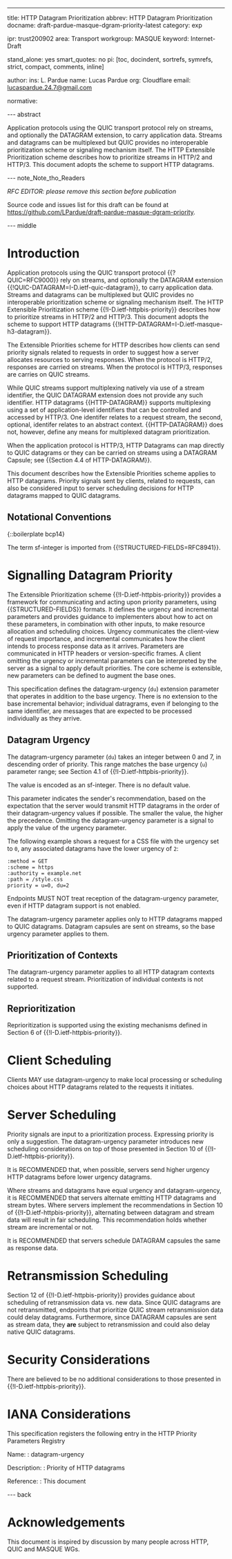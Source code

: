 ---
title: HTTP Datagram Prioritization
abbrev: HTTP Datagram Prioritization
docname: draft-pardue-masque-dgram-priority-latest
category: exp

ipr: trust200902
area: Transport
workgroup: MASQUE
keyword: Internet-Draft

stand_alone: yes
smart_quotes: no
pi: [toc, docindent, sortrefs, symrefs, strict, compact, comments, inline]

author:
    ins: L. Pardue
    name: Lucas Pardue
    org: Cloudflare
    email: lucaspardue.24.7@gmail.com

normative:

--- abstract

Application protocols using the QUIC transport protocol rely on streams, and
optionally the DATAGRAM extension, to carry application data. Streams and
datagrams can be multiplexed but QUIC provides no interoperable prioritization
scheme or signaling mechanism itself. The HTTP Extensible Prioritization scheme
describes how to prioritize streams in HTTP/2 and HTTP/3. This document adopts
the scheme to support HTTP datagrams.

--- note_Note_tho_Readers

*RFC EDITOR: please remove this section before publication*

Source code and issues list for this draft can be found at
<https://github.com/LPardue/draft-pardue-masque-dgram-priority>.

--- middle

# Introduction

Application protocols using the QUIC transport protocol {{?QUIC=RFC9000}} rely
on streams, and optionally the DATAGRAM extension
{{!QUIC-DATAGRAM=I-D.ietf-quic-datagram}}, to carry application data. Streams and
datagrams can be multiplexed but QUIC provides no interoperable prioritization
scheme or signaling mechanism itself. The HTTP Extensible Prioritization scheme
{{!I-D.ietf-httpbis-priority}} describes how to prioritize streams in HTTP/2 and
HTTP/3. This document adopts the scheme to support HTTP datagrams
{{!HTTP-DATAGRAM=I-D.ietf-masque-h3-datagram}}.

The Extensible Priorities scheme for HTTP describes how clients can send
priority signals related to requests in order to suggest how a server allocates
resources to serving responses. When the protocol is HTTP/2, responses are
carried on streams. When the protocol is HTTP/3, responses are carries on QUIC
streams.

While QUIC streams support multiplexing natively via use of a stream identifier,
the QUIC DATAGRAM extension does not provide any such identifier. HTTP datagrams
{{HTTP-DATAGRAM}} supports multiplexing using a set of application-level
identifiers that can be controlled and accessed by HTTP/3. One identifer relates
to a request stream, the second, optional, identifer relates to an abstract
context. {{HTTP-DATAGRAM}} does not, however, define any means for multiplexed
datagram prioritization.

When the application protocol is HTTP/3, HTTP Datagrams can map directly to QUIC
datagrams or they can be carried on streams using a DATAGRAM Capsule; see
{{Section 4.4 of HTTP-DATAGRAM}}.

This document describes how the Extensible Priorities scheme applies to HTTP
datagrams. Priority signals sent by clients, related to requests, can also be
considered input to server scheduling decisions for HTTP datagrams mapped to
QUIC datagrams.


## Notational Conventions

{::boilerplate bcp14}

The term sf-integer is imported from {{!STRUCTURED-FIELDS=RFC8941}}.

# Signalling Datagram Priority

The Extensible Prioritization scheme {{!I-D.ietf-httpbis-priority}} provides a
framework for communicating and acting upon priority parameters, using
{{STRUCTURED-FIELDS}} formats. It defines the urgency and incremental parameters
and provides guidance to implementers about how to act on these parameters, in
combination with other inputs, to make resource allocation and scheduling
choices. Urgency communicates the client-view of request importance, and
incremental communicates how the client intends to process response data as it
arrives. Parameters are communicated in HTTP headers or version-specific frames.
A client omitting the urgency or incremental parameters can be interpreted by
the server as a signal to apply default priorities. The core scheme is
extensible, new parameters can be defined to augment the base ones.

This specification defines the datagram-urgency (`du`) extension parameter that
operates in addition to the base urgency. There is no extension to the base
incremental behavior; individual datragrams, even if belonging to the same
identifier, are messages that are expected to be processed individually as they
arrive.

## Datagram Urgency

The datagram-urgency parameter (`du`) takes an integer between 0 and 7, in
descending order of priority. This range matches the base urgency (`u`)
parameter range; see Section 4.1 of {{!I-D.ietf-httpbis-priority}}.

The value is encoded as an sf-integer. There is no default value.

This parameter indicates the sender's recommendation, based on the expectation
that the server would transmit HTTP datagrams in the order of their
datagram-urgency values if possible. The smaller the value, the higher the
precedence. Omitting the datagram-urgency parameter is a signal to apply the
value of the urgency parameter.

The following example shows a request for a CSS file with the urgency set to
`0`, any associated datagrams have the lower urgency of `2`:

~~~ example
:method = GET
:scheme = https
:authority = example.net
:path = /style.css
priority = u=0, du=2
~~~

Endpoints MUST NOT treat reception of the datagram-urgency parameter, even if
HTTP datagram support is not enabled.

The datagram-urgency parameter applies only to HTTP datagrams mapped to QUIC
datagrams. Datagram capsules are sent on streams, so the base urgency parameter
applies to them.

## Prioritization of Contexts

The datagram-urgency parameter applies to all HTTP datagram contexts related to
a request stream. Prioritization of individual contexts is not supported.

## Reprioritization

Reprioritization is supported using the existing mechanisms defined in Section
6 of {{!I-D.ietf-httpbis-priority}}.

# Client Scheduling

Clients MAY use datagram-urgency to make local processing or scheduling choices
about HTTP datagrams related to the requests it initiates.

# Server Scheduling

Priority signals are input to a prioritization process. Expressing priority is
only a suggestion. The datagram-urgency parameter introduces new scheduling
considerations on top of those presented in Section 10 of
{{!I-D.ietf-httpbis-priority}}.

It is RECOMMENDED that, when possible, servers send higher urgency HTTP
datagrams before lower urgency datagrams.

Where streams and datagrams have equal urgency and datagram-urgency, it is
RECOMMENDED that servers alternate emitting HTTP datagrams and stream bytes.
Where servers implement the recommendations in Section 10 of
{{!I-D.ietf-httpbis-priority}}, alternating between datagram and stream data will
result in fair scheduling. This recommendation holds whether stream are
incremental or not.

It is RECOMMENDED that servers schedule DATAGRAM capsules the same as response
data.

# Retransmission Scheduling

Section 12 of {{!I-D.ietf-httpbis-priority}} provides guidance about scheduling
of retransmission data vs. new data. Since QUIC datagrams are not retransmitted,
endpoints that prioritize QUIC stream retransmission data could delay datagrams.
Furthermore, since DATAGRAM capsules are sent as stream data, they **are**
subject to retransmission and could also delay native QUIC datagrams.

# Security Considerations

There are believed to be no additional considerations to those presented in
{{!I-D.ietf-httpbis-priority}}.

# IANA Considerations

This specification registers the following entry in the HTTP Priority Parameters
Registry

Name:
: datagram-urgency

Description:
: Priority of HTTP datagrams

Reference:
: This document

--- back

# Acknowledgements

This document is inspired by discussion by many people across HTTP, QUIC and
MASQUE WGs.

